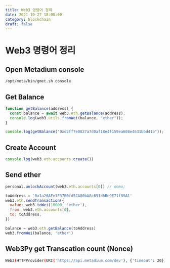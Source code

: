```yaml
---
title: Web3 명령어 정리
date: 2021-10-27 18:00:00
category: blockchain
draft: false
---
```


# Web3 명령어 정리

## Open Metadium console

```bash
/opt/meta/bin/gmet.sh console
```

## Get Balance

```js
function getBalance(address) {
  const balance = await web3.eth.getBalance(address);
  console.log(web3.utils.fromWei(balance, "ether"));
}

console.log(getBalance("0xd2ff7e0827a7d0af18e4f159ea608e4631bbd41b"));
```

## Create Account

```js
console.log(web3.eth.accounts.create())
```

## Send ether

```js
personal.unlockAccount(web3.eth.accounts[0]) // demo;

toAddress = '0x1a26AFe1E37B0fd5CA80bA8c691d6Be9E71f89A1'
web3.eth.sendTransaction({
  value: web3.toWei(10000, 'ether'),
  from: web3.eth.accounts[0],
  to: toAddress,
})

balance = web3.eth.getBalance(toAddress)
web3.fromWei(balance, 'ether')
```

## Web3Py get Transcation count (Nonce)

```bash
Web3(HTTPProvider(URI('https://api.metadium.com/dev'), {'timeout': 20})).eth.getTransactionCount('0x89020D7bf3857E729f22f2446c1D737866b8a3a0')
```
